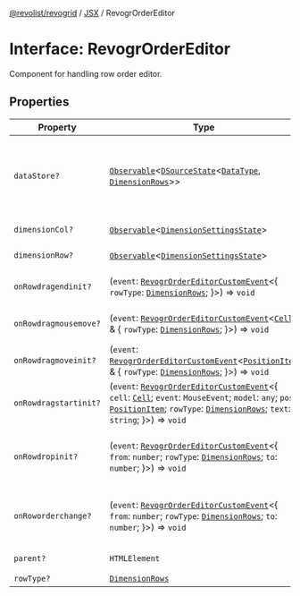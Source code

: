 [@revolist/revogrid](README.md) / [JSX](Namespace.JSX.md) / RevogrOrderEditor

# Interface: RevogrOrderEditor

Component for handling row order editor.

## Properties

| Property | Type | Description | Defined in |
| ------ | ------ | ------ | ------ |
| `dataStore?` | [`Observable`](TypeAlias.Observable.md)\<[`DSourceState`](TypeAlias.DSourceState.md)\<[`DataType`](TypeAlias.DataType.md), [`DimensionRows`](TypeAlias.DimensionRows.md)\>\> | Static stores, not expected to change during component lifetime | [src/components.d.ts:1954](https://github.com/revolist/revogrid/blob/11c1e89888ac9588cc703e312811b4cdaf67f0fb/src/components.d.ts#L1954) |
| `dimensionCol?` | [`Observable`](TypeAlias.Observable.md)\<[`DimensionSettingsState`](Interface.DimensionSettingsState.md)\> | Dimension settings X | [src/components.d.ts:1958](https://github.com/revolist/revogrid/blob/11c1e89888ac9588cc703e312811b4cdaf67f0fb/src/components.d.ts#L1958) |
| `dimensionRow?` | [`Observable`](TypeAlias.Observable.md)\<[`DimensionSettingsState`](Interface.DimensionSettingsState.md)\> | Dimension settings Y | [src/components.d.ts:1962](https://github.com/revolist/revogrid/blob/11c1e89888ac9588cc703e312811b4cdaf67f0fb/src/components.d.ts#L1962) |
| `onRowdragendinit?` | (`event`: [`RevogrOrderEditorCustomEvent`](Interface.RevogrOrderEditorCustomEvent.md)\<\{ `rowType`: [`DimensionRows`](TypeAlias.DimensionRows.md); \}\>) => `void` | Row drag ended started | [src/components.d.ts:1966](https://github.com/revolist/revogrid/blob/11c1e89888ac9588cc703e312811b4cdaf67f0fb/src/components.d.ts#L1966) |
| `onRowdragmousemove?` | (`event`: [`RevogrOrderEditorCustomEvent`](Interface.RevogrOrderEditorCustomEvent.md)\<[`Cell`](Interface.Cell.md) & \{ `rowType`: [`DimensionRows`](TypeAlias.DimensionRows.md); \}\>) => `void` | Row mouse move started | [src/components.d.ts:1970](https://github.com/revolist/revogrid/blob/11c1e89888ac9588cc703e312811b4cdaf67f0fb/src/components.d.ts#L1970) |
| `onRowdragmoveinit?` | (`event`: [`RevogrOrderEditorCustomEvent`](Interface.RevogrOrderEditorCustomEvent.md)\<[`PositionItem`](Interface.PositionItem.md) & \{ `rowType`: [`DimensionRows`](TypeAlias.DimensionRows.md); \}\>) => `void` | Row move started | [src/components.d.ts:1974](https://github.com/revolist/revogrid/blob/11c1e89888ac9588cc703e312811b4cdaf67f0fb/src/components.d.ts#L1974) |
| `onRowdragstartinit?` | (`event`: [`RevogrOrderEditorCustomEvent`](Interface.RevogrOrderEditorCustomEvent.md)\<\{ `cell`: [`Cell`](Interface.Cell.md); `event`: `MouseEvent`; `model`: `any`; `pos`: [`PositionItem`](Interface.PositionItem.md); `rowType`: [`DimensionRows`](TypeAlias.DimensionRows.md); `text`: `string`; \}\>) => `void` | Row drag started | [src/components.d.ts:1978](https://github.com/revolist/revogrid/blob/11c1e89888ac9588cc703e312811b4cdaf67f0fb/src/components.d.ts#L1978) |
| `onRowdropinit?` | (`event`: [`RevogrOrderEditorCustomEvent`](Interface.RevogrOrderEditorCustomEvent.md)\<\{ `from`: `number`; `rowType`: [`DimensionRows`](TypeAlias.DimensionRows.md); `to`: `number`; \}\>) => `void` | Row dragged, new range ready to be applied | [src/components.d.ts:1989](https://github.com/revolist/revogrid/blob/11c1e89888ac9588cc703e312811b4cdaf67f0fb/src/components.d.ts#L1989) |
| `onRoworderchange?` | (`event`: [`RevogrOrderEditorCustomEvent`](Interface.RevogrOrderEditorCustomEvent.md)\<\{ `from`: `number`; `rowType`: [`DimensionRows`](TypeAlias.DimensionRows.md); `to`: `number`; \}\>) => `void` | Row drag ended finished. Time to apply data | [src/components.d.ts:1997](https://github.com/revolist/revogrid/blob/11c1e89888ac9588cc703e312811b4cdaf67f0fb/src/components.d.ts#L1997) |
| `parent?` | `HTMLElement` | Parent element | [src/components.d.ts:2005](https://github.com/revolist/revogrid/blob/11c1e89888ac9588cc703e312811b4cdaf67f0fb/src/components.d.ts#L2005) |
| `rowType?` | [`DimensionRows`](TypeAlias.DimensionRows.md) | - | [src/components.d.ts:2006](https://github.com/revolist/revogrid/blob/11c1e89888ac9588cc703e312811b4cdaf67f0fb/src/components.d.ts#L2006) |
